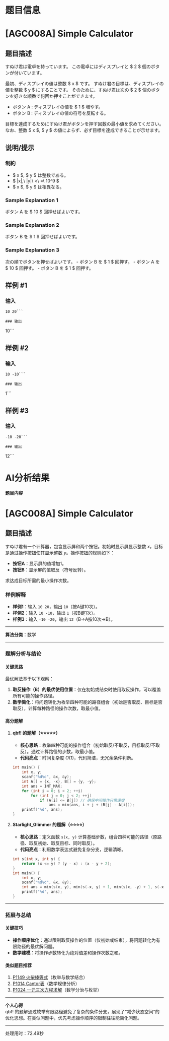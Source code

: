 # 题目信息

# [AGC008A] Simple Calculator

## 题目描述

[problemUrl]: https://atcoder.jp/contests/agc008/tasks/agc008_a

すぬけ君は電卓を持っています。 この電卓にはディスプレイと $ 2 $ 個のボタンが付いています。

最初、ディスプレイの値は整数 $ x $ です。 すぬけ君の目標は、ディスプレイの値を整数 $ y $ にすることです。 そのために、すぬけ君は次の $ 2 $ 個のボタンを好きな順番で何回か押すことができます。

- ボタン A : ディスプレイの値を $ 1 $ 増やす。
- ボタン B : ディスプレイの値の符号を反転する。

目標を達成するためにすぬけ君がボタンを押す回数の最小値を求めてください。 なお、整数 $ x $, $ y $ の値によらず、必ず目標を達成できることが示せます。

## 说明/提示

### 制約

- $ x $, $ y $ は整数である。
- $ |x|,\ |y|\ <\ =\ 10^9 $
- $ x $, $ y $ は相異なる。

### Sample Explanation 1

ボタン A を $ 10 $ 回押せばよいです。

### Sample Explanation 2

ボタン B を $ 1 $ 回押せばよいです。

### Sample Explanation 3

次の順でボタンを押せばよいです。 - ボタン B を $ 1 $ 回押す。 - ボタン A を $ 10 $ 回押す。 - ボタン B を $ 1 $ 回押す。

## 样例 #1

### 输入

```
10 20```

### 输出

```
10```

## 样例 #2

### 输入

```
10 -10```

### 输出

```
1```

## 样例 #3

### 输入

```
-10 -20```

### 输出

```
12```

# AI分析结果



**题目内容**

# [AGC008A] Simple Calculator

## 题目描述

すぬけ君有一个计算器，包含显示屏和两个按钮。初始时显示屏显示整数 $x$，目标是通过操作按钮使其显示整数 $y$。操作按钮的规则如下：

- **按钮A**：显示屏的值增加1。
- **按钮B**：显示屏的值取反（符号反转）。

求达成目标所需的最小操作次数。

### 样例解释

- **样例1**：输入 `10 20`，输出 `10`（按A键10次）。
- **样例2**：输入 `10 -10`，输出 `1`（按B键1次）。
- **样例3**：输入 `-10 -20`，输出 `12`（B→A按10次→B）。

---

**算法分类**：数学

---

### 题解分析与结论

#### 关键思路
最优解法基于以下观察：
1. **取反操作（B）的最优使用位置**：仅在初始或结束时使用取反操作，可以覆盖所有可能的操作路径。
2. **数学简化**：将问题转化为枚举四种可能的路径组合（初始是否取反、目标是否取反），计算每种路径的操作次数，取最小值。

#### 高分题解

1. **qbf! 的题解（⭐⭐⭐⭐⭐）**
   - **核心思路**：枚举四种可能的操作组合（初始取反/不取反，目标取反/不取反）。通过计算路径的步数，取最小值。
   - **代码亮点**：时间复杂度 $O(1)$，代码简洁，无冗余条件判断。
   ```cpp
   int main() {
       int x, y;
       scanf("%d%d", &x, &y);
       int A[] = {x, -x}, B[] = {y, -y};
       int ans = INT_MAX;
       for (int i = 0; i < 2; ++i)
           for (int j = 0; j < 2; ++j)
               if (A[i] <= B[j]) // 确保中间操作只需递增
                   ans = min(ans, i + j + (B[j] - A[i]));
       printf("%d", ans);
   }
   ```

2. **Starlight_Glimmer 的题解（⭐⭐⭐⭐）**
   - **核心思路**：定义函数 `s(x, y)` 计算基础步数，组合四种可能的路径（原路径、取反初始、取反目标、同时取反）。
   - **代码亮点**：利用数学表达式避免复杂分支，逻辑清晰。
   ```cpp
   int s(int x, int y) {
       return (x <= y) ? (y - x) : (x - y + 2);
   }
   int main() {
       int x, y;
       scanf("%d%d", &x, &y);
       int ans = min(s(x, y), min(s(-x, y) + 1, min(s(x, -y) + 1, s(-x, -y) + 2)));
       printf("%d", ans);
   }
   ```

---

### 拓展与总结

#### 关键技巧
- **操作顺序优化**：通过限制取反操作的位置（仅初始或结束），将问题转化为有限路径的最优解问题。
- **数学建模**：将操作步数转化为绝对值差和操作次数之和。

#### 类似题目推荐
1. [P1149 火柴棒等式](https://www.luogu.com.cn/problem/P1149)（枚举与数学结合）
2. [P1014 Cantor表](https://www.luogu.com.cn/problem/P1014)（数学规律分析）
3. [P1024 一元三次方程求解](https://www.luogu.com.cn/problem/P1024)（数学分治与枚举）

---

**个人心得**  
qbf! 的题解通过枚举有限路径避免了复杂的条件分支，展现了“减少状态空间”的优化思想。在类似问题中，优先考虑操作顺序的限制往往能简化问题。

---
处理用时：72.49秒